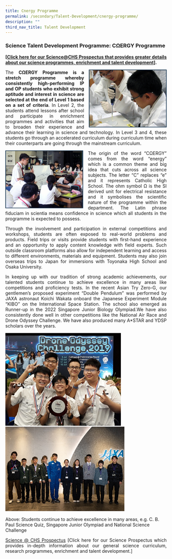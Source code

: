 ```yaml
---
title: Cnergy Programme
permalink: /secondary/Talent-Development/cnergy-programme/
description: ""
third_nav_title: Talent Development
---
```

### Science Talent Development Programme:&nbsp;CΩERGY Programme

<style>
p {text-align: justify;}
</style>

**[[Click here for our Science@CHS Prospectus that provides greater details about our science programmes, enrichment&nbsp;and talent development](https://drive.google.com/file/d/155SWFfGAriWTZuWd68rs3Ov9PMYp6UZ3/view)].**

<img src="/images/cnergy4.png" style="width:243px;height:180px;margin-left:15px;" align="right"> The&nbsp;**CΩERGY Programme is a stretch programme whereby consistently high-performing IP and OP students who exhibit strong aptitude and interest in science are selected at the end of Level 1 based on a set of criteria**. In Level 2, the students attend lessons after school and participate in enrichment programmes and activities that aim to broaden their experience and advance their learning in science and technology. In Level 3 and 4, these students go through an accelerated curriculum during curriculum time when their counterparts are going through the mainstream curriculum.

<img src="/images/cnergy2.png" style="width:243px;height:180px;margin-right:15px;" align="left"> The origin of the word “CΩERGY” comes from the word “energy” which is a common theme and big idea that cuts across all science subjects. The letter “C” replaces “e” and it represents Catholic High School. The ohm symbol Ω is the SI derived unit for electrical resistance and it symbolises the scientific nature of the programme within the department. The Latin phrase fiduciam in scientia means confidence in science which all students in the programme is expected to possess.

Through the involvement and participation in external competitions and workshops, students are often exposed to real-world problems and products. Field trips or visits provide students with first-hand experience and an opportunity to apply content knowledge with field experts. Such outside classroom platforms also allow for independent learning and access to different environments, materials and equipment.&nbsp;Students may also join overseas trips to Japan for immersions with Toyonaka High School and Osaka University.

In keeping up with our tradition of strong academic achievements, our talented students continue to achieve excellence in many areas like competitions and proficiency tests. In the recent Asian Try Zero-G, our gentlemen’s proposed experiment “Double Pendulum” was performed by JAXA astronaut Koichi Wakata onboard the Japanese Experiment Module “KIBO” on the International Space Station. The school also emerged as Runner-up in the 2022 Singapore Junior Biology Olympiad.We have also consistently done well in other competitions like the National Air Race and Drone Odyssey Challenge. We have also produced many A\*STAR and YDSP scholars over the years.

![](/images/cnergya1.png)![](/images/cnergya2.png)

<figcaption> Above: Students continue to achieve excellence in many areas, e.g. C. B. Paul Science Quiz, Singapore Junior Olympiad and National Science Challenge</figcaption>

[Science @ CHS Prospectus](https://drive.google.com/file/d/155SWFfGAriWTZuWd68rs3Ov9PMYp6UZ3/view)
[Click here for our Science Prospectus which provides in-depth information about our general science curriculum, research programmes, enrichment and talent development.] 
